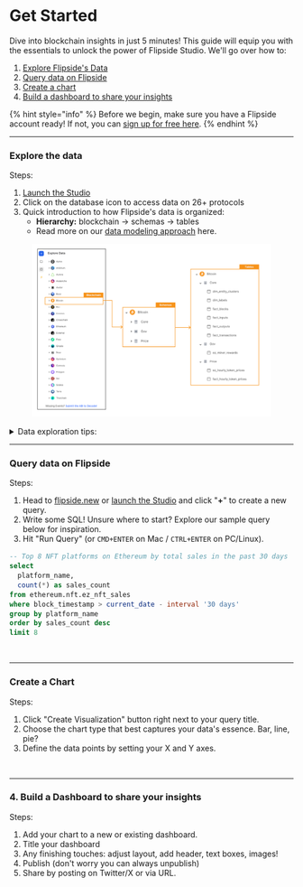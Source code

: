 # Get Started

Dive into blockchain insights in just 5 minutes! This guide will equip you with the essentials to unlock the power of Flipside Studio. We'll go over how to:

1. [Explore Flipside's Data](./#explore-the-data)
2. [Query data on Flipside](./#query-data-on-flipside)
3. [Create a chart ](./#3.-create-a-chart)
4. [Build a dashboard to share your insights](./#4.-build-a-dashboard)

{% hint style="info" %}
Before we begin, make sure you have a Flipside account ready! If not, you can [sign up for free here](https://flipsidecrypto.xyz/auth/auth0?screen\_hint=signup).&#x20;
{% endhint %}

***

### Explore the data

Steps:

1. [Launch the Studio](https://flipsidecrypto.xyz/edit)
2. Click on the database icon to access data on 26+ protocols
3. Quick introduction to how Flipside's data is organized:
   * **Hierarchy:** blockchain → schemas -> tables&#x20;
   * Read more on our [data modeling approach](../../../flipside-data/data-models.md) here.&#x20;

<figure><img src="../../../../.gitbook/assets/data explorer.png" alt=""><figcaption></figcaption></figure>

<details>

<summary>Data exploration tips:</summary>

<img src="../../../../.gitbook/assets/Screenshot 2023-12-12 at 9.33.00 AM.png" alt="" data-size="original">

* **Column details:** click on a table to see it's columns, and a data type for each.

<!---->

* **Table details:** hover over a to see the description and link to documentation.

<!---->

* **Table preview:** see sample data without writing any SQL by clicking the Preview icon.

<!---->

* **Add to query:** enter any table name into your SQL with a single mouse click.

<!---->

* **View docs:** hover over a database name and click the "book" icon to go direct to docs.

</details>

***

### Query data on Flipside&#x20;

Steps:

1. Head to [flipside.new](https://flipside.new) or [launch the Studio](https://flipsidecrypto.xyz/edit) and click "**+**" to create a new query.&#x20;
2. Write some SQL! Unsure where to start? Explore our sample query below for inspiration.
3. Hit "Run Query" (or `CMD+ENTER` on Mac / `CTRL+ENTER` on PC/Linux).

```sql
-- Top 8 NFT platforms on Ethereum by total sales in the past 30 days
select
  platform_name,
  count(*) as sales_count
from ethereum.nft.ez_nft_sales
where block_timestamp > current_date - interval '30 days'
group by platform_name
order by sales_count desc
limit 8
```

<figure><img src="../../../../.gitbook/assets/Screenshot 2024-11-20 at 9.59.06 AM.png" alt=""><figcaption></figcaption></figure>

***

### Create a Chart

Steps:

1. Click "Create Visualization" button right next to your query title.&#x20;
2. Choose the chart type that best captures your data's essence. Bar, line, pie?&#x20;
3. Define the data points by setting your X and Y axes.&#x20;

<figure><img src="../../../../.gitbook/assets/Screenshot 2024-11-20 at 10.00.41 AM.png" alt=""><figcaption></figcaption></figure>

***

### 4. Build a Dashboard to share your insights

Steps:

1. Add your chart to a new or existing dashboard.&#x20;
2. Title your dashboard&#x20;
3. Any finishing touches: adjust layout, add header, text boxes, images!
4. Publish (don't worry you can always unpublish)
5. Share by posting on Twitter/X or via URL.&#x20;
